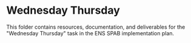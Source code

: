 # Wednesday Thursday

This folder contains resources, documentation, and deliverables for the "Wednesday Thursday" task in the ENS SPAB implementation plan.
